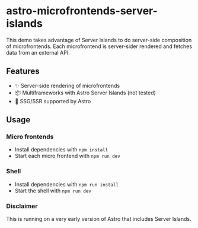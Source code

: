 # astro-microfrontends-server-islands

This demo takes advantage of Server Islands to do server-side composition of microfrontends. Each microfrontend is server-sider rendered
and fetches data from an external API.

## Features

- ✨ Server-side rendering of microfrontends
- 📦 Multiframeworks with Astro Server Islands (not tested)
- 🚀 SSG/SSR supported by Astro

## Usage

### Micro frontends

- Install dependencies with `npm install`
- Start each micro frontend with `npm run dev`

### Shell

- Install dependencies with `npm run install`
- Start the shell with `npm run dev`

### Disclaimer
This is running on a very early version of Astro that includes Server Islands.
